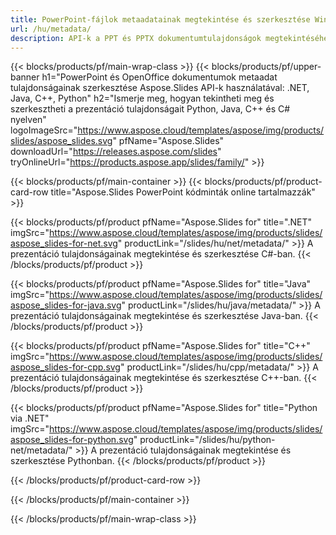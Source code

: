 ```yaml
---
title: PowerPoint-fájlok metaadatainak megtekintése és szerkesztése Windows, Linux és macOS rendszeren
url: /hu/metadata/
description: API-k a PPT és PPTX dokumentumtulajdonságok megtekintéséhez és szerkesztéséhez
---
```


{{< blocks/products/pf/main-wrap-class >}}
{{< blocks/products/pf/upper-banner h1="PowerPoint és OpenOffice dokumentumok metaadat tulajdonságainak szerkesztése Aspose.Slides API-k használatával: .NET, Java, C++, Python" h2="Ismerje meg, hogyan tekintheti meg és szerkesztheti a prezentáció tulajdonságait Python, Java, C++ és C# nyelven" logoImageSrc="https://www.aspose.cloud/templates/aspose/img/products/slides/aspose_slides.svg" pfName="Aspose.Slides" downloadUrl="https://releases.aspose.com/slides" tryOnlineUrl="https://products.aspose.app/slides/family/" >}}

{{< blocks/products/pf/main-container >}}
{{< blocks/products/pf/product-card-row title="Aspose.Slides PowerPoint kódminták online tartalmazzák" >}}

{{< blocks/products/pf/product pfName="Aspose.Slides for" title=".NET" imgSrc="https://www.aspose.cloud/templates/aspose/img/products/slides/aspose_slides-for-net.svg" productLink="/slides/hu/net/metadata/" >}}
A prezentáció tulajdonságainak megtekintése és szerkesztése C#-ban.
{{< /blocks/products/pf/product >}}

{{< blocks/products/pf/product pfName="Aspose.Slides for" title="Java" imgSrc="https://www.aspose.cloud/templates/aspose/img/products/slides/aspose_slides-for-java.svg" productLink="/slides/hu/java/metadata/" >}}
A prezentáció tulajdonságainak megtekintése és szerkesztése Java-ban.
{{< /blocks/products/pf/product >}}

{{< blocks/products/pf/product pfName="Aspose.Slides for" title="C++" imgSrc="https://www.aspose.cloud/templates/aspose/img/products/slides/aspose_slides-for-cpp.svg" productLink="/slides/hu/cpp/metadata/" >}}
A prezentáció tulajdonságainak megtekintése és szerkesztése C++-ban.
{{< /blocks/products/pf/product >}}

{{< blocks/products/pf/product pfName="Aspose.Slides for" title="Python via .NET" imgSrc="https://www.aspose.cloud/templates/aspose/img/products/slides/aspose_slides-for-python.svg" productLink="/slides/hu/python-net/metadata/" >}}
A prezentáció tulajdonságainak megtekintése és szerkesztése Pythonban.
{{< /blocks/products/pf/product >}}

{{< /blocks/products/pf/product-card-row >}}

{{< /blocks/products/pf/main-container >}}

{{< /blocks/products/pf/main-wrap-class >}}

